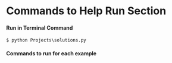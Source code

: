 # Commands to Help Run Section



#### Run in Terminal Command
`$ python Projects\solutions.py`

#### Commands to run for each example

